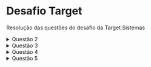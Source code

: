 # Desafio Target
Resolução das questões do desafio da Target Sistemas
<details><summary>Questão 2</summary>
<p>

#### Dado a sequência de Fibonacci, onde se inicia por 0 e 1 e o próximo valor sempre será a soma dos 2 valores anteriores (exemplo: 0, 1, 1, 2, 3, 5, 8, 13, 21, 34...),
escreva um programa na linguagem que desejar onde, informado um número, ele calcule a sequência de Fibonacci e retorne uma mensagem avisando se o número informado pertence ou não a sequência.
IMPORTANTE:
Esse número pode ser informado através de qualquer entrada de sua preferência ou pode ser previamente definido no código;
    
```csharp
    
using System;

public class Program {
    public static void Main(string[] args) {
        Console.WriteLine("Digite um número:");

        int numero = int.Parse(Console.ReadLine());

        int a = 0;

        int b = 1;

        while (b <= numero) {
            if (b == numero) {
                Console.WriteLine($"O número informado {numero} pertence a sequência de Fibonacci!");
                return;
            }

            int temp = a + b;

            a = b;
            b = temp;
        }

        Console.WriteLine($"O número informado {numero} não pertence à sequência de Fibonaci.");
    }
}
                          
```

</p>
</details>
<details><summary>Questão 3</summary>
<p>

#### 
    Dado um vetor que guarda o valor de faturamento diário de uma distribuidora, faça um programa, na linguagem que desejar, que calcule e retorne:
• O menor valor de faturamento ocorrido em um dia do mês;
• O maior valor de faturamento ocorrido em um dia do mês;
• Número de dias no mês em que o valor de faturamento diário foi superior à média mensal.

IMPORTANTE:
a) Usar o json ou xml disponível como fonte dos dados do faturamento mensal;
b) Podem existir dias sem faturamento, como nos finais de semana e feriados. Estes dias devem ser ignorados no cálculo da média;


```python
   import json

class Faturamento:

    def __init__(self, file_path):
        with open(file_path , 'r') as file:
            self.data = json.load(file)
        self.menor_faturamento = float('inf')
        self.maior_faturamento = 0
        self.media_faturamento = 0
        self.dias_acima_da_media = 0
        self.calcular_faturamento()

    def calcular_faturamento(self):
        soma_total_faturamento = 0
        dias_com_faturamento = 0
        for dia in self.data:
            if dia['valor'] > 0:
                soma_total_faturamento += dia['valor']
                dias_com_faturamento += 1
                if dia['valor'] < self.menor_faturamento:
                    self.menor_faturamento = dia['valor']
                if dia['valor'] > self.maior_faturamento:
                    self.maior_faturamento = dia['valor']
        self.media_faturamento = soma_total_faturamento / dias_com_faturamento
        self.dias_acima_da_media = len([dia for dia in self.data if dia['valor'] > self.media_faturamento])

    def mostrar_calculos(self):
        print('Menor faturamento: R$', self.menor_faturamento)
        print('Maior faturamento: R$', self.maior_faturamento)
        print('Número de dias com faturamento acima da média mensal:', self.dias_acima_da_media)


faturamento = Faturamento('scr\data\dados1.json')
faturamento.mostrar_calculos()



```

</p>
</details>



<details><summary>Questão 4</summary>
<p>

#### Dado o valor de faturamento mensal de uma distribuidora, detalhado por estado:

SP – R$67.836,43
RJ – R$36.678,66
MG – R$29.229,88
ES – R$27.165,48
Outros – R$19.849,53

Escreva um programa na linguagem que desejar onde calcule o percentual de representação que cada estado teve dentro do valor total mensal da distribuidora.


```python
   import pandas as pd

Faturamento_Mensal =  {
    "SP": 67836.43,
    "RJ": 36678.66,
    "MG": 29229.88,
    "ES": 27165.48,
    "Outros": 19849.53
}

Total_Faturamento_Mensal = sum(Faturamento_Mensal.values())
df_percentual_mensal = pd.DataFrame.from_dict(Faturamento_Mensal, orient='index', columns=['Faturamento Mensal'])
df_percentual_mensal.index.name = 'Estado'
df_percentual_mensal.reset_index(inplace=True)
df_percentual_mensal['Percentual Mensal'] = df_percentual_mensal['Faturamento Mensal'] / Total_Faturamento_Mensal * 100

print(df_percentual_mensal)


```

</p>
</details>

<details><summary>Questão 5</summary>
<p>

#### Escreva um programa que inverta os caracteres de um string.

IMPORTANTE:
a) Essa string pode ser informada através de qualquer entrada de sua preferência ou pode ser previamente definida no código;
b) Evite usar funções prontas, como, por exemplo, reverse;



```python
   string_normal = input("Digite um texto para ser invertido: ") 


conjunto_caracteres = list(string_normal)

i = 0
j = len(conjunto_caracteres) - 1

while i < j:
    conjunto_caracteres[i], conjunto_caracteres[j] = conjunto_caracteres[j], conjunto_caracteres[i]
    i += 1
    j -= 1


string_invertida = ''.join(conjunto_caracteres)

print("O texto invertida é:", string_invertida)

```

</p>
</details>

